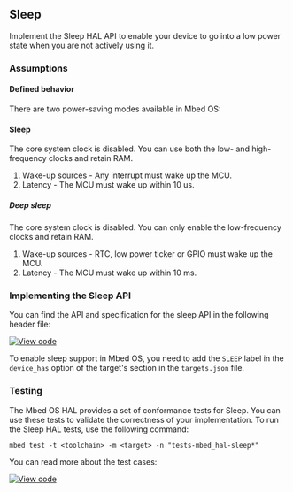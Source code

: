 ## Sleep

Implement the Sleep HAL API to enable your device to go into a low power state when you are not actively using it.

### Assumptions

#### Defined behavior

There are two power-saving modes available in Mbed OS:

#### Sleep

The core system clock is disabled. You can use both the low- and high-frequency clocks and retain RAM.

1. Wake-up sources - Any interrupt must wake up the MCU.
1. Latency - The MCU must wake up within 10 us.

##### Deep sleep

The core system clock is disabled. You can only enable the low-frequency clocks and retain RAM.

1. Wake-up sources - RTC, low power ticker or GPIO must wake up the MCU.
1. Latency - The MCU must wake up within 10 ms.

### Implementing the Sleep API

You can find the API and specification for the sleep API in the following header file:

[![View code](https://www.mbed.com/embed/?type=library)](http://os.mbed.com/docs/v5.9/mbed-os-api-doxy/group__hal__sleep.html)

To enable sleep support in Mbed OS, you need to add the `SLEEP` label in the `device_has` option of the target's section in the `targets.json` file.

### Testing

The Mbed OS HAL provides a set of conformance tests for Sleep. You can use these tests to validate the correctness of your implementation. To run the Sleep HAL tests, use the following command:

```
mbed test -t <toolchain> -m <target> -n "tests-mbed_hal-sleep*"
```

You can read more about the test cases:

[![View code](https://www.mbed.com/embed/?type=library)](http://os.mbed.com/docs/v5.9/mbed-os-api-doxy/group__hal__sleep__tests.html)
